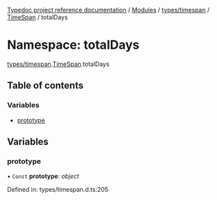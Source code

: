 [Typedoc project reference documentation](../README.md) / [Modules](../modules.md) / [types/timespan](types_timespan.md) / [TimeSpan](types_timespan.timespan.md) / totalDays

# Namespace: totalDays

[types/timespan](types_timespan.md).[TimeSpan](types_timespan.timespan.md).totalDays

## Table of contents

### Variables

- [prototype](types_timespan.timespan.totaldays.md#prototype)

## Variables

### prototype

• `Const` **prototype**: *object*

Defined in: types/timespan.d.ts:205
